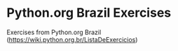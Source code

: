# Python.org Brazil Exercises
 Exercises from Python.org Brazil (https://wiki.python.org.br/ListaDeExercicios)
